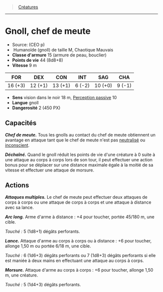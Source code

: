 ﻿---
!MonsterItem
Family: MonsterHD
Type: Humanoïde (gnoll)
Size: M
Alignment: Chaotique Mauvais
ArmorClass: 15 (armure de peau, bouclier)
HitPoints: 44 (8d8+8)
Speed: 9 m
Strength: 16 (+3)
Dexterity: 12 (+1)
Constitution: 13 (+1)
Intelligence: ' 6 (-2)'
Wisdom: 10 (+0)
Charisma: ' 9 (-1)'
Senses: vision dans le noir 18 m, [Perception passive](hd_abilities_dexterity_perception_passive.md) 10
Languages: gnoll
Challenge: 2 (450 PX)
Id: monsters_hd.md#gnoll-chef-de-meute
ParentLink: monsters_hd.md#créatures
Name: Gnoll, chef de meute
ParentName: Créatures
NameLevel: 1
Source: (CEO p)
Attributes:
  Name: Gnoll, chef de meute
  Markdown: >+
    # <!--Name-->Gnoll, chef de meute<!--/Name-->


    - Source: <!--Source-->(CEO p)<!--/Source-->

    -  <!--Type-->Humanoïde (gnoll)<!--/Type--> de taille <!--Size-->M<!--/Size-->, <!--Alignment-->Chaotique Mauvais<!--/Alignment-->

    - **Classe d'armure** <!--ArmorClass-->15 (armure de peau, bouclier)<!--/ArmorClass-->

    - **Points de vie** <!--HitPoints-->44 (8d8+8)<!--/HitPoints-->

    - **Vitesse** <!--Speed-->9 m<!--/Speed-->


    |FOR|DEX|CON|INT|SAG|CHA|

    |---|---|---|---|---|---|

    |<!--Strength-->16 (+3)<!--/Strength-->|<!--Dexterity-->12 (+1)<!--/Dexterity-->|<!--Constitution-->13 (+1)<!--/Constitution-->|<!--Intelligence--> 6 (-2)<!--/Intelligence-->|<!--Wisdom-->10 (+0)<!--/Wisdom-->|<!--Charisma--> 9 (-1)<!--/Charisma-->|


    - **Sens** <!--Senses-->vision dans le noir 18 m, [Perception passive](hd_abilities_dexterity_perception_passive.md) 10<!--/Senses-->

    - **Langue** <!--Languages-->gnoll<!--/Languages-->

    - **Dangerosité** <!--Challenge-->2 (450 PX)<!--/Challenge-->


    ## Capacités


    **_Chef de meute._** Tous les gnolls au contact du chef de meute obtiennent un avantage en attaque tant que le chef de meute n'est pas [neutralisé](hd_conditions_neutralise.md) ou [inconscient](hd_conditions_inconscient.md).


    **_Déchaîné._** Quand le gnoll réduit les points de vie d'une créature à 0 suite à une attaque au corps à corps lors de son tour, il peut effectuer une action bonus pour se déplacer sur une distance maximale égale à la moitié de sa vitesse et effectuer une attaque de morsure.


    ## Actions


    **_Attaques multiples._** Le chef de meute peut effectuer deux attaques de corps à corps ou une attaque de corps à corps et une attaque à distance avec sa lance.


    **_Arc long._** Arme d'arme à distance : +4 pour toucher, portée 45/180 m, une cible.


    _Touché :_ 5 (1d8+1) dégâts perforants.


    **_Lance._** Attaque d'arme au corps à corps ou à distance : +6 pour toucher, allonge 1,50 m ou portée 6/18 m, une cible.


    _Touché :_ 6 (1d6+3) dégâts perforants ou 7 (1d8+3) dégâts perforants si elle est maniée à deux mains en effectuant une attaque au corps à corps.


    **_Morsure._** Attaque d'arme au corps à corps : +6 pour toucher, allonge 1,50 m, une créature.


    _Touché :_ 5 (1d4+3) dégâts perforants.

  Source: (CEO p)
  Type: Humanoïde (gnoll)
  Size: M
  Alignment: Chaotique Mauvais
  ArmorClass: 15 (armure de peau, bouclier)
  HitPoints: 44 (8d8+8)
  Speed: 9 m
  Strength: 16 (+3)
  Dexterity: 12 (+1)
  Constitution: 13 (+1)
  Intelligence: ' 6 (-2)'
  Wisdom: 10 (+0)
  Charisma: ' 9 (-1)'
  Senses: vision dans le noir 18 m, [Perception passive](hd_abilities_dexterity_perception_passive.md) 10
  Languages: gnoll
  Challenge: 2 (450 PX)
AttributesDictionary: >+
  Name: Gnoll, chef de meute

  Markdown: >+

    # <!--Name-->Gnoll, chef de meute<!--/Name-->





    - Source: <!--Source-->(CEO p)<!--/Source-->



    -  <!--Type-->Humanoïde (gnoll)<!--/Type--> de taille <!--Size-->M<!--/Size-->, <!--Alignment-->Chaotique Mauvais<!--/Alignment-->



    - **Classe d'armure** <!--ArmorClass-->15 (armure de peau, bouclier)<!--/ArmorClass-->



    - **Points de vie** <!--HitPoints-->44 (8d8+8)<!--/HitPoints-->



    - **Vitesse** <!--Speed-->9 m<!--/Speed-->





    |FOR|DEX|CON|INT|SAG|CHA|



    |---|---|---|---|---|---|



    |<!--Strength-->16 (+3)<!--/Strength-->|<!--Dexterity-->12 (+1)<!--/Dexterity-->|<!--Constitution-->13 (+1)<!--/Constitution-->|<!--Intelligence--> 6 (-2)<!--/Intelligence-->|<!--Wisdom-->10 (+0)<!--/Wisdom-->|<!--Charisma--> 9 (-1)<!--/Charisma-->|





    - **Sens** <!--Senses-->vision dans le noir 18 m, [Perception passive](hd_abilities_dexterity_perception_passive.md) 10<!--/Senses-->



    - **Langue** <!--Languages-->gnoll<!--/Languages-->



    - **Dangerosité** <!--Challenge-->2 (450 PX)<!--/Challenge-->





    ## Capacités





    **_Chef de meute._** Tous les gnolls au contact du chef de meute obtiennent un avantage en attaque tant que le chef de meute n'est pas [neutralisé](hd_conditions_neutralise.md) ou [inconscient](hd_conditions_inconscient.md).





    **_Déchaîné._** Quand le gnoll réduit les points de vie d'une créature à 0 suite à une attaque au corps à corps lors de son tour, il peut effectuer une action bonus pour se déplacer sur une distance maximale égale à la moitié de sa vitesse et effectuer une attaque de morsure.





    ## Actions





    **_Attaques multiples._** Le chef de meute peut effectuer deux attaques de corps à corps ou une attaque de corps à corps et une attaque à distance avec sa lance.





    **_Arc long._** Arme d'arme à distance : +4 pour toucher, portée 45/180 m, une cible.





    _Touché :_ 5 (1d8+1) dégâts perforants.





    **_Lance._** Attaque d'arme au corps à corps ou à distance : +6 pour toucher, allonge 1,50 m ou portée 6/18 m, une cible.





    _Touché :_ 6 (1d6+3) dégâts perforants ou 7 (1d8+3) dégâts perforants si elle est maniée à deux mains en effectuant une attaque au corps à corps.





    **_Morsure._** Attaque d'arme au corps à corps : +6 pour toucher, allonge 1,50 m, une créature.





    _Touché :_ 5 (1d4+3) dégâts perforants.



  Source: (CEO p)

  Type: Humanoïde (gnoll)

  Size: M

  Alignment: Chaotique Mauvais

  ArmorClass: 15 (armure de peau, bouclier)

  HitPoints: 44 (8d8+8)

  Speed: 9 m

  Strength: 16 (+3)

  Dexterity: 12 (+1)

  Constitution: 13 (+1)

  Intelligence: ' 6 (-2)'

  Wisdom: 10 (+0)

  Charisma: ' 9 (-1)'

  Senses: vision dans le noir 18 m, [Perception passive](hd_abilities_dexterity_perception_passive.md) 10

  Languages: gnoll

  Challenge: 2 (450 PX)

---
> [Créatures](hd_monsters.md)

---

# Gnoll, chef de meute

- Source: (CEO p)
-  Humanoïde (gnoll) de taille M, Chaotique Mauvais
- **Classe d'armure** 15 (armure de peau, bouclier)
- **Points de vie** 44 (8d8+8)
- **Vitesse** 9 m

|FOR|DEX|CON|INT|SAG|CHA|
|---|---|---|---|---|---|
|16 (+3)|12 (+1)|13 (+1)| 6 (-2)|10 (+0)| 9 (-1)|

- **Sens** vision dans le noir 18 m, [Perception passive](hd_abilities_dexterity_perception_passive.md) 10
- **Langue** gnoll
- **Dangerosité** 2 (450 PX)

## Capacités

**_Chef de meute._** Tous les gnolls au contact du chef de meute obtiennent un avantage en attaque tant que le chef de meute n'est pas [neutralisé](hd_conditions_neutralise.md) ou [inconscient](hd_conditions_inconscient.md).

**_Déchaîné._** Quand le gnoll réduit les points de vie d'une créature à 0 suite à une attaque au corps à corps lors de son tour, il peut effectuer une action bonus pour se déplacer sur une distance maximale égale à la moitié de sa vitesse et effectuer une attaque de morsure.

## Actions

**_Attaques multiples._** Le chef de meute peut effectuer deux attaques de corps à corps ou une attaque de corps à corps et une attaque à distance avec sa lance.

**_Arc long._** Arme d'arme à distance : +4 pour toucher, portée 45/180 m, une cible.

_Touché :_ 5 (1d8+1) dégâts perforants.

**_Lance._** Attaque d'arme au corps à corps ou à distance : +6 pour toucher, allonge 1,50 m ou portée 6/18 m, une cible.

_Touché :_ 6 (1d6+3) dégâts perforants ou 7 (1d8+3) dégâts perforants si elle est maniée à deux mains en effectuant une attaque au corps à corps.

**_Morsure._** Attaque d'arme au corps à corps : +6 pour toucher, allonge 1,50 m, une créature.

_Touché :_ 5 (1d4+3) dégâts perforants.

